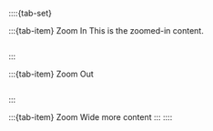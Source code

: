 ::::{tab-set}

:::{tab-item} Zoom In
This is the zoomed-in content.
```{include} inner-test-1.md
```
:::

:::{tab-item} Zoom Out
```{include} inner-test-2.md
```
:::

:::{tab-item} Zoom Wide
more content
:::
::::